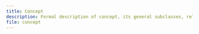 ```yaml
---
title: Concept
description: Formal description of concept, its general subclasses, related classes and properties.
file: concept
---
```


